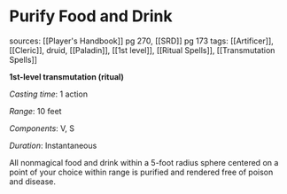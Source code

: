 # Purify Food and Drink
sources: [[Player's Handbook]] pg 270, [[SRD]] pg 173
tags: [[Artificer]], [[Cleric]], druid, [[Paladin]], [[1st level]], [[Ritual Spells]], [[Transmutation Spells]]

**1st-level transmutation (ritual)**

*Casting time*: 1 action

*Range*: 10 feet

*Components*: V, S

*Duration*: Instantaneous

All nonmagical food and drink within a 5-foot radius sphere centered on a point of your choice within range is purified and rendered free of poison and disease.
